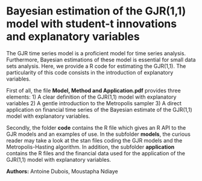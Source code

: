 # Bayesian estimation of the GJR(1,1) model with student-t innovations and explanatory variables
The GJR time series model is a proficient model for time series analysis. Furthermore, Bayesian estimations of these model is essential for small data sets analysis. Here, we provide a R code for estimating the GJR(1,1).
The particularity of this code consists in the introduction of explanatory variables.

First of all, the file **Model, Method and Application.pdf** provides three elements: 1) A clear definition of the GJR(1,1) model with explanatory variables 2) A gentle introduction to the Metropolis sampler 3) A direct application on financial time series of the Bayesian estimate of the GJR(1,1) model with explanatory variables.

Secondly, the folder **code** contains the R file which gives an R API to the GJR models and an examples of use. In the subfolder **models**, the curious reader may take a look at the stan files coding the GJR models and the Metropolis-Hasting algorithm. In addition, the subfolder **application** contains the R files and the financial data used for the application of the GJR(1,1) model with explanatory variables.

**Authors:** Antoine Dubois, Moustapha Ndiaye

